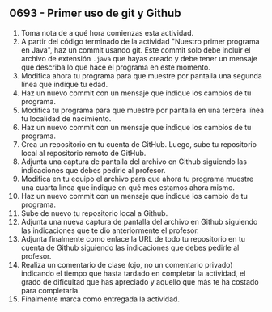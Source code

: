 ## 0693 - Primer uso de git y Github

1. Toma nota de a qué hora comienzas esta actividad.
2. A partir del código terminado de la actividad "Nuestro primer programa en Java", haz un commit usando git. Este commit solo debe incluir el archivo de extensión `.java` que hayas creado y debe tener un mensaje que describa lo que hace el programa en este momento.
3. Modifica ahora tu programa para que muestre por pantalla una segunda línea que indique tu edad.
3. Haz un nuevo commit con un mensaje que indique los cambios de tu programa.
4. Modifica tu programa para que muestre por pantalla en una tercera línea tu localidad de nacimiento.
5. Haz un nuevo commit con un mensaje que indique los cambios de tu programa.
6. Crea un repositorio en tu cuenta de GitHub. Luego, sube tu repositorio local al repositorio remoto de GitHub.
7. Adjunta una captura de pantalla del archivo en Github siguiendo las indicaciones que debes pedirle al profesor.
8. Modifica en tu equipo el archivo para que ahora tu programa muestre una cuarta línea que indique en qué mes estamos ahora mismo.
9. Haz un nuevo commit con un mensaje que indique los cambio de tu programa.
10. Sube de nuevo tu repositorio local a Github.
11. Adjunta una nueva captura de pantalla del archivo en Github siguiendo las indicaciones que te dio anteriormente el profesor.
12. Adjunta finalmente como enlace la URL de todo tu repositorio en tu cuenta de Github siguiendo las indicaciones que debes pedirle al profesor.
13. Realiza un comentario de clase (ojo, no un comentario privado) indicando el tiempo que hasta tardado en completar la actividad, el grado de dificultad que has apreciado y aquello que más te ha costado para completarla.
14. Finalmente marca como entregada la actividad.
